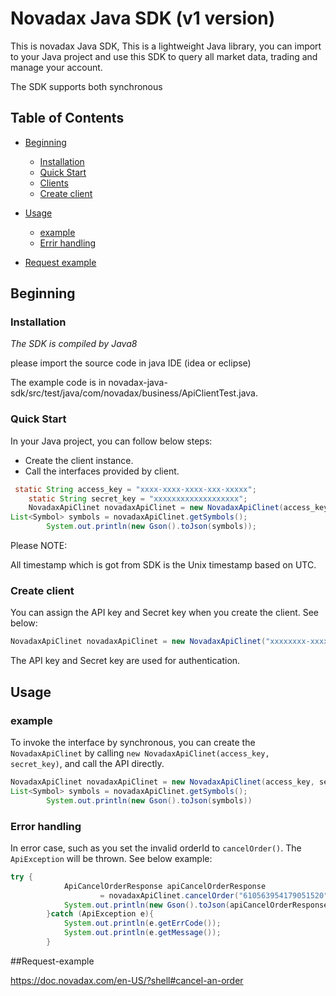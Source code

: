 # Novadax Java SDK (v1 version)

This is novadax Java SDK, This is a lightweight Java library, you can import to your Java project and use this SDK to query all market data, trading and manage your account.

The SDK supports both synchronous 


## Table of Contents

- [Beginning](#Beginning)
  - [Installation](#Installation)
  - [Quick Start](#Quick-Start)
  - [Clients](#Clients)
  - [Create client](#create-client)
- [Usage](#Usage)
  - [example](#example)
  - [Errir handling](error-handling)

- [Request example](#Request-example)


  

## Beginning

### Installation

*The SDK is compiled by Java8*

please import the source code in java IDE (idea or eclipse)

The example code is in novadax-java-sdk/src/test/java/com/novadax/business/ApiClientTest.java.

### Quick Start

In your Java project, you can follow below steps:

* Create the client instance.
* Call the interfaces provided by client.

```java
 static String access_key = "xxxx-xxxx-xxxx-xxx-xxxxx";
    static String secret_key = "xxxxxxxxxxxxxxxxxxx";
    NovadaxApiClinet novadaxApiClinet = new NovadaxApiClinet(access_key, secret_key);
List<Symbol> symbols = novadaxApiClinet.getSymbols();
        System.out.println(new Gson().toJson(symbols));
```

Please NOTE:

All timestamp which is got from SDK is the Unix timestamp based on UTC.


### Create client

You can assign the API key and Secret key when you create the client. See below:

```java
NovadaxApiClinet novadaxApiClinet = new NovadaxApiClinet("xxxxxxxx-xxxxxxxx-xxxxxxxx-xxxxx", "xxxxxxxx-xxxxxxxx-xxxxxxxx-xxxxx");
```


The API key and Secret key are used for authentication.


## Usage
### example

To invoke the interface by synchronous, you can create the ```NovadaxApiClinet``` by calling ```new NovadaxApiClinet(access_key, secret_key)```, and call the API directly.

```java
NovadaxApiClinet novadaxApiClinet = new NovadaxApiClinet(access_key, secret_key);
List<Symbol> symbols = novadaxApiClinet.getSymbols();
        System.out.println(new Gson().toJson(symbols))
```



### Error handling


In error case, such as you set the invalid orderId to ```cancelOrder()```. The ```ApiException``` will be thrown. See below example:

```java
try {
            ApiCancelOrderResponse apiCancelOrderResponse
                    = novadaxApiClinet.cancelOrder("610563954179051520");
            System.out.println(new Gson().toJson(apiCancelOrderResponse));
        }catch (ApiException e){
            System.out.println(e.getErrCode());
            System.out.println(e.getMessage());
        }
```

##Request-example

https://doc.novadax.com/en-US/?shell#cancel-an-order


